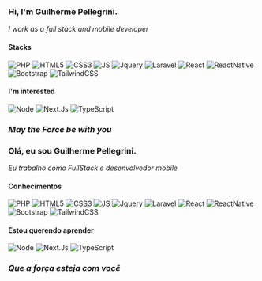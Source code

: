 ### Hi, I'm Guilherme Pellegrini.
_I work as a full stack and mobile developer_

#### Stacks

![PHP](https://img.shields.io/badge/-PHP-383838?style=for-the-badge&logo=php) ![HTML5](https://img.shields.io/badge/-HTML_5-383838?style=for-the-badge&logo=html5) ![CSS3](https://img.shields.io/badge/-CSS_3-383838?style=for-the-badge&logo=CSS3) ![JS](https://img.shields.io/badge/-JavaScript-383838?style=for-the-badge&logo=JavaScript) ![Jquery](https://img.shields.io/badge/-Jquery-383838?style=for-the-badge&logo=jQuery) ![Laravel](https://img.shields.io/badge/-Laravel-383838?style=for-the-badge&logo=Laravel) ![React](https://img.shields.io/badge/-React-383838?style=for-the-badge&logo=react) ![ReactNative](https://img.shields.io/badge/-React_Native-383838?style=for-the-badge&logo=react) ![Bootstrap](https://img.shields.io/badge/-Bootstrap-383838?style=for-the-badge&logo=Bootstrap) ![TailwindCSS](https://img.shields.io/badge/-Tailwind_CSS-383838?style=for-the-badge&logo=TailwindCSS)

#### I'm interested
![Node](https://img.shields.io/badge/-Node.Js-383838?style=for-the-badge&logo=Node.Js) ![Next.Js](https://img.shields.io/badge/-Next.Js-383838?style=for-the-badge&logo=Next.Js) ![TypeScript](https://img.shields.io/badge/-TypeScript-383838?style=for-the-badge&logo=TypeScript)

### *_May the Force be with you_*        

### Olá, eu sou Guilherme Pellegrini.
_Eu trabalho como FullStack e desenvolvedor mobile_

#### Conhecimentos

![PHP](https://img.shields.io/badge/-PHP-383838?style=for-the-badge&logo=php) ![HTML5](https://img.shields.io/badge/-HTML_5-383838?style=for-the-badge&logo=html5) ![CSS3](https://img.shields.io/badge/-CSS_3-383838?style=for-the-badge&logo=CSS3) ![JS](https://img.shields.io/badge/-JavaScript-383838?style=for-the-badge&logo=JavaScript) ![Jquery](https://img.shields.io/badge/-Jquery-383838?style=for-the-badge&logo=jQuery) ![Laravel](https://img.shields.io/badge/-Laravel-383838?style=for-the-badge&logo=Laravel) ![React](https://img.shields.io/badge/-React-383838?style=for-the-badge&logo=react) ![ReactNative](https://img.shields.io/badge/-React_Native-383838?style=for-the-badge&logo=react) ![Bootstrap](https://img.shields.io/badge/-Bootstrap-383838?style=for-the-badge&logo=Bootstrap) ![TailwindCSS](https://img.shields.io/badge/-Tailwind_CSS-383838?style=for-the-badge&logo=TailwindCSS)

#### Estou querendo aprender
![Node](https://img.shields.io/badge/-Node.Js-383838?style=for-the-badge&logo=Node.Js) ![Next.Js](https://img.shields.io/badge/-Next.Js-383838?style=for-the-badge&logo=Next.Js) ![TypeScript](https://img.shields.io/badge/-TypeScript-383838?style=for-the-badge&logo=TypeScript)

### *_Que a força esteja com você_*
